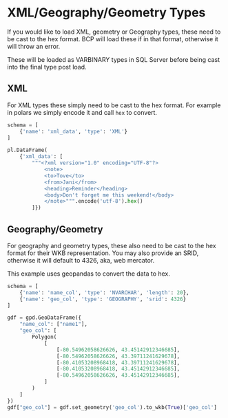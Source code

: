 # XML/Geography/Geometry Types

If you would like to load XML, geometry or Geography types, these need to be cast to the hex format. 
BCP will load these if in that format, otherwise it will throw an error.

These will be loaded as VARBINARY types in SQL Server before being cast into the final type post load.

## XML

For XML types these simply need to be cast to the hex format. 
For example in polars we simply encode it and call `hex` to convert.

```python
schema = [
    {'name': 'xml_data', 'type': 'XML'}
]

pl.DataFrame(
    {'xml_data': [
        """<?xml version="1.0" encoding="UTF-8"?>
            <note>
            <to>Tove</to>
            <from>Jani</from>
            <heading>Reminder</heading>
            <body>Don't forget me this weekend!</body>
            </note>""".encode('utf-8').hex()
        ]})
```

## Geography/Geometry

For geography and geometry types, these also need to be cast to the hex format for their WKB representation. 
You may also provide an SRID, otherwise it will default to 4326, aka, web mercator.

This example uses geopandas to convert the data to hex.
```python
schema = [
    {'name': 'name_col', 'type': 'NVARCHAR', 'length': 20},
    {'name': 'geo_col', 'type': 'GEOGRAPHY', 'srid': 4326}
]

gdf = gpd.GeoDataFrame({
    "name_col": ["name1"],
    "geo_col": [
        Polygon(
            [
                [-80.54962058626626, 43.45142912346685],
                [-80.54962058626626, 43.39711241629678],
                [-80.41053208968418, 43.39711241629678],
                [-80.41053208968418, 43.45142912346685],
                [-80.54962058626626, 43.45142912346685],
            ]
        )
    ]
})
gdf["geo_col"] = gdf.set_geometry('geo_col').to_wkb(True)['geo_col']

```